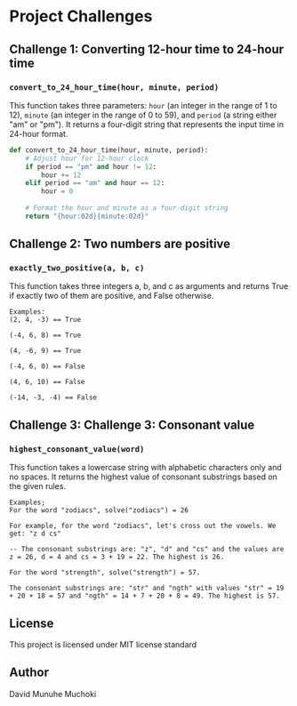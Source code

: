 # Project Challenges

## Challenge 1: Converting 12-hour time to 24-hour time

### `convert_to_24_hour_time(hour, minute, period)`

This function takes three parameters: `hour` (an integer in the range of 1 to 12), `minute` (an integer in the range of 0 to 59), and `period` (a string either "am" or "pm"). It returns a four-digit string that represents the input time in 24-hour format.

```python
def convert_to_24_hour_time(hour, minute, period):
    # Adjust hour for 12-hour clock
    if period == "pm" and hour != 12:
        hour += 12
    elif period == "am" and hour == 12:
        hour = 0
    
    # Format the hour and minute as a four-digit string
    return "{hour:02d}{minute:02d}"
```

## Challenge 2: Two numbers are positive

### `exactly_two_positive(a, b, c)`

This function takes three integers a, b, and c as arguments and returns True if exactly two of them are positive, and False otherwise.

```
Examples:
(2, 4, -3) == True

(-4, 6, 8) == True

(4, -6, 9) == True

(-4, 6, 0) == False

(4, 6, 10) == False

(-14, -3, -4) == False
```
## Challenge 3: Challenge 3: Consonant value

### `highest_consonant_value(word)`

This function takes a lowercase string with alphabetic characters only and no spaces. It returns the highest value of consonant substrings based on the given rules.

```
Examples;
For the word "zodiacs", solve("zodiacs") = 26

For example, for the word "zodiacs", let's cross out the vowels. We get: "z d cs"

-- The consonant substrings are: "z", "d" and "cs" and the values are z = 26, d = 4 and cs = 3 + 19 = 22. The highest is 26.

For the word "strength", solve("strength") = 57.

The consonant substrings are: "str" and "ngth" with values "str" = 19 + 20 + 18 = 57 and "ngth" = 14 + 7 + 20 + 8 = 49. The highest is 57.
```

## License

This project is licensed under MIT license standard

## Author

David Munuhe Muchoki

